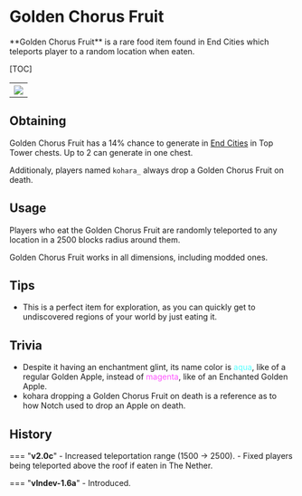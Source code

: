 # Golden Chorus Fruit

<div class="result kohara-infobox-grid" markdown>
<div markdown class="kohara-infobox-text">
**Golden Chorus Fruit** is a rare food item found in End Cities which teleports player to a random location when eaten.

[TOC]

</div>
<div class="kohara-infobox-table">
  <table id="kohara-infobox--item">
	<tr>
		<th colspan="2" class="kohara-infobox--top-image"><img src="../../../assets/items/golden_chorus_fruit.png"></th>
	</tr>
</table>
</div>
</div>

## Obtaining
Golden Chorus Fruit has a 14% chance to generate in [End Cities](../../structures/end_city.md) in Top Tower chests. Up to 2 can generate in one chest.

Additionaly, players named `kohara_` always drop a Golden Chorus Fruit on death.

## Usage
Players who eat the Golden Chorus Fruit are randomly teleported to any location in a 2500 blocks radius around them.

Golden Chorus Fruit works in all dimensions, including modded ones.

## Tips 
- This is a perfect item for exploration, as you can quickly get to undiscovered regions of your world by just eating it.

## Trivia
- Despite it having an enchantment glint, its name color is <span style="color: #55FFFF;">aqua</span>, like of a regular <i class="icon-minecraft icon-minecraft-golden-apple"></i>Golden Apple, instead of <span style="color: #FF55FF;">magenta</span>, like of an <i class="icon-minecraft icon-minecraft-enchanted-golden-apple"></i>Enchanted Golden Apple.
- kohara dropping a Golden Chorus Fruit on death is a reference as to how Notch used to drop an <i class="icon-minecraft icon-minecraft-apple"></i>Apple on death.

## History
=== "**v2.0c**"
	- Increased teleportation range (1500 -> 2500).
	- Fixed players being teleported above the roof if eaten in The Nether.

=== "**vIndev-1.6a**"
    - Introduced.
